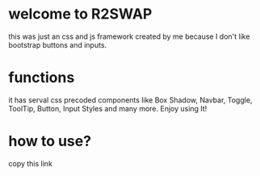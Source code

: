# welcome to R2SWAP
this was just an css and js framework created by me because I don't like bootstrap buttons and inputs.

# functions
it has serval css precoded components like Box Shadow, Navbar, Toggle, ToolTip, Button, Input Styles and many more.
Enjoy using It!

# how to use?
copy this link <style rel="stylesheet" href='https://cdn.jsdelivr.net/gh/rahulblob/projects/framework/style.css' > and paste it in your HTML template.

# Documentation
there are 100s of different types of precodded css/html/js codes as given below.

# Box Shadow
11 types of box-shadows you can use it by using class name of "box-shadow" to change the types use "box-shadow-1" change the "1" to any number between "11" for example box-shadow-9.

# Padding
40 types of padding, use it by add class name between "p-5" to "p-40", 5 means 5px.

# Position
3 types of position, use it by using class name "p-f", "p-a", "p-r" i.e position fixed, position relative, position absolute.

# Positioning Types
just like padding use class name "t-5" to "t-40" and for left use "l" instead of "t" and for right use "r" and for bottom use "b".

#
